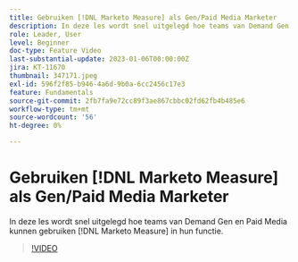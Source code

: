 ```yaml
---
title: Gebruiken [!DNL Marketo Measure] als Gen/Paid Media Marketer
description: In deze les wordt snel uitgelegd hoe teams van Demand Gen en Paid Media kunnen gebruiken [!DNL Marketo Measure] in hun functie.
role: Leader, User
level: Beginner
doc-type: Feature Video
last-substantial-update: 2023-01-06T00:00:00Z
jira: KT-11670
thumbnail: 347171.jpeg
exl-id: 596f2f85-b946-4a6d-9b0a-6cc2456c17e3
feature: Fundamentals
source-git-commit: 2fb7fa9e72cc89f3ae867cbbc02fd62fb4b485e6
workflow-type: tm+mt
source-wordcount: '56'
ht-degree: 0%

---
```


# Gebruiken [!DNL Marketo Measure] als Gen/Paid Media Marketer

In deze les wordt snel uitgelegd hoe teams van Demand Gen en Paid Media kunnen gebruiken [!DNL Marketo Measure] in hun functie.

>[!VIDEO](https://video.tv.adobe.com/v/347171/?quality=12&learn=on)
